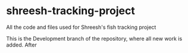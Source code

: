 # shreesh-tracking-project
All the code and files used for Shreesh's fish tracking project

This is the Development branch of the repository, where all new work is added. After 